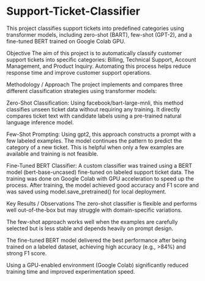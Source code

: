 # Support-Ticket-Classifier
This project classifies support tickets into predefined categories using transformer models, including zero-shot (BART), few-shot (GPT-2), and a fine-tuned BERT trained on Google Colab GPU.


Objective
The aim of this project is to automatically classify customer support tickets into specific categories: Billing, Technical Support, Account Management, and Product Inquiry. Automating this process helps reduce response time and improve customer support operations.

Methodology / Approach
The project implements and compares three different classification strategies using transformer models:

Zero-Shot Classification:
Using facebook/bart-large-mnli, this method classifies unseen ticket data without requiring any training. It directly compares ticket text with candidate labels using a pre-trained natural language inference model.

Few-Shot Prompting:
Using gpt2, this approach constructs a prompt with a few labeled examples. The model continues the pattern to predict the category of a new ticket. This is helpful when only a few examples are available and training is not feasible.

Fine-Tuned BERT Classifier:
A custom classifier was trained using a BERT model (bert-base-uncased) fine-tuned on labeled support ticket data. The training was done on Google Colab with GPU acceleration to speed up the process. After training, the model achieved good accuracy and F1 score and was saved using model.save_pretrained() for local deployment.

Key Results / Observations
The zero-shot classifier is flexible and performs well out-of-the-box but may struggle with domain-specific variations.

The few-shot approach works well when the examples are carefully selected but is less stable and depends heavily on prompt design.

The fine-tuned BERT model delivered the best performance after being trained on a labeled dataset, achieving high accuracy (e.g., >84%) and strong F1 score.

Using a GPU-enabled environment (Google Colab) significantly reduced training time and improved experimentation speed.
